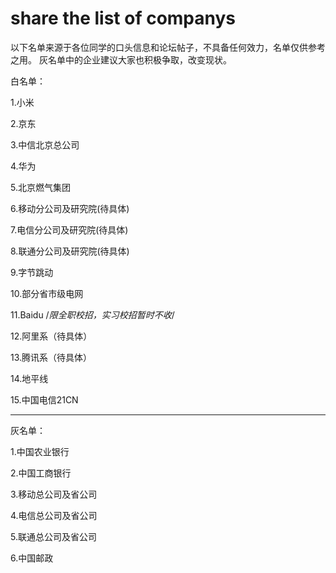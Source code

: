 # share the list of companys
以下名单来源于各位同学的口头信息和论坛帖子，不具备任何效力，名单仅供参考之用。
灰名单中的企业建议大家也积极争取，改变现状。

白名单：

1.小米

2.京东

3.中信北京总公司

4.华为

5.北京燃气集团

6.移动分公司及研究院(待具体)

7.电信分公司及研究院(待具体)

8.联通分公司及研究院(待具体)

9.字节跳动

10.部分省市级电网

11.Baidu /*限全职校招，实习校招暂时不收*/

12.阿里系（待具体）

13.腾讯系（待具体）

14.地平线

15.中国电信21CN

-----------------

灰名单：

1.中国农业银行

2.中国工商银行

3.移动总公司及省公司

4.电信总公司及省公司

5.联通总公司及省公司

6.中国邮政
